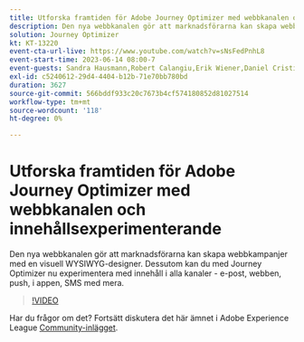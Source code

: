 ```yaml
---
title: Utforska framtiden för Adobe Journey Optimizer med webbkanalen och innehållsexperimenterande
description: Den nya webbkanalen gör att marknadsförarna kan skapa webbkampanjer med en visuell WYSIWYG-designer. Dessutom kan du med Journey Optimizer nu experimentera med innehåll i alla kanaler - e-post, webben, push, i appen, SMS med mera.
solution: Journey Optimizer
kt: KT-13220
event-cta-url-live: https://www.youtube.com/watch?v=sNsFedPnhL8
event-start-time: 2023-06-14 08:00-7
event-guests: Sandra Hausmann,Robert Calangiu,Erik Wiener,Daniel Cristian Popescu
exl-id: c5240612-29d4-4404-b12b-71e70bb780bd
duration: 3627
source-git-commit: 566bddf933c20c7673b4cf574180852d81027514
workflow-type: tm+mt
source-wordcount: '118'
ht-degree: 0%

---
```


# Utforska framtiden för Adobe Journey Optimizer med webbkanalen och innehållsexperimenterande

Den nya webbkanalen gör att marknadsförarna kan skapa webbkampanjer med en visuell WYSIWYG-designer. Dessutom kan du med Journey Optimizer nu experimentera med innehåll i alla kanaler - e-post, webben, push, i appen, SMS med mera.

>[!VIDEO](https://video.tv.adobe.com/v/3420129/?learn=on)

Har du frågor om det? Fortsätt diskutera det här ämnet i Adobe Experience League [Community-inlägget](https://experienceleaguecommunities.adobe.com/t5/journey-optimizer-discussions/experience-league-live-post-session-discussion-explore-the/m-p/599366#M121).
